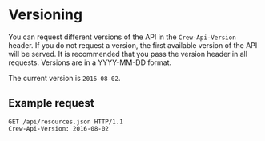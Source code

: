 # Versioning

You can request different versions of the API in the `Crew-Api-Version` header. If you do not request a version, the
first available version of the API will be served. It is recommended that you pass the version header in all requests.
Versions are in a YYYY-MM-DD format.

The current version is `2016-08-02`.

## Example request

```
GET /api/resources.json HTTP/1.1
Crew-Api-Version: 2016-08-02
```
